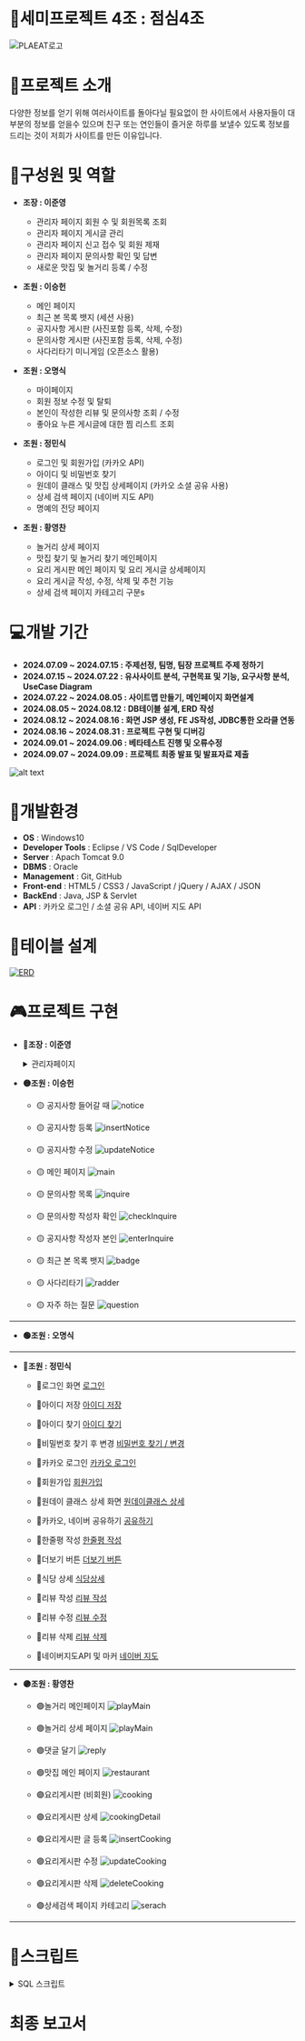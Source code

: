 # 🍦세미프로젝트 4조 : 점심4조

![PLAEAT로고](semi/WebContent/resources/backGroundImg/play_eat-removebg-preview.png)

# 🚩프로젝트 소개

다양한 정보를 얻기 위해 여러사이트를 돌아다닐 필요없이 한 사이트에서 사용자들이 대부분의 정보를 얻을수 있으며 친구 또는 연인들이 즐거운 하루를 보낼수 있도록 정보를 드리는 것이 저희가 사이트를 만든 이유입니다.

# 🙌구성원 및 역할

- **조장 : 이준영**

  - 관리자 페이지 회원 수 및 회원목록 조회
  - 관리자 페이지 게시글 관리
  - 관리자 페이지 신고 접수 및 회원 제재
  - 관리자 페이지 문의사항 확인 및 답변
  - 새로운 맛집 및 놀거리 등록 / 수정

- **조원 : 이승헌**

  - 메인 페이지
  - 최근 본 목록 뱃지 (세션 사용)
  - 공지사항 게시판 (사진포함 등록, 삭제, 수정)
  - 문의사항 게시판 (사진포함 등록, 삭제, 수정)
  - 사다리타기 미니게임 (오픈소스 활용)

- **조원 : 오명식**

  - 마이페이지
  - 회원 정보 수정 및 탈퇴
  - 본인이 작성한 리뷰 및 문의사항 조회 / 수정
  - 좋아요 누른 게시글에 대한 찜 리스트 조회

- **조원 : 정민식**

  - 로그인 및 회원가입 (카카오 API)
  - 아이디 및 비밀번호 찾기
  - 원데이 클래스 및 맛집 상세페이지 (카카오 소셜 공유 사용)
  - 상세 검색 페이지 (네이버 지도 API)
  - 명예의 전당 페이지

- **조원 : 황영찬**
  - 놀거리 상세 페이지
  - 맛집 찾기 및 놀거리 찾기 메인페이지
  - 요리 게시판 메인 페이지 및 요리 게시글 상세페이지
  - 요리 게시글 작성, 수정, 삭제 및 추천 기능
  - 상세 검색 페이지 카테고리 구분s

# 💻개발 기간

- **2024.07.09 ~ 2024.07.15 : 주제선정, 팀명, 팀장 프로젝트 주제 정하기**
- **2024.07.15 ~ 2024.07.22 : 유사사이트 분석, 구현목표 및 기능, 요구사항 분석, UseCase Diagram**
- **2024.07.22 ~ 2024.08.05 : 사이트맵 만들기, 메인페이지 화면설계**
- **2024.08.05 ~ 2024.08.12 : DB테이블 설계, ERD 작성**
- **2024.08.12 ~ 2024.08.16 : 화면 JSP 생성, FE JS작성, JDBC통한 오라클 연동**
- **2024.08.16 ~ 2024.08.31 : 프로젝트 구현 및 디버깅**
- **2024.09.01 ~ 2024.09.06 : 베타테스트 진행 및 오류수정**
- **2024.09.07 ~ 2024.09.09 : 프로젝트 최종 발표 및 발표자료 제출**

![alt text](./semi/WebContent/resources/ReadMe/image.png)

# 🔎개발환경

- **OS** : Windows10
- **Developer Tools** : Eclipse / VS Code / SqlDeveloper
- **Server** : Apach Tomcat 9.0
- **DBMS** : Oracle
- **Management** : Git, GitHub
- **Front-end** : HTML5 / CSS3 / JavaScript / jQuery / AJAX / JSON
- **BackEnd** : Java, JSP & Servlet
- **API** : 카카오 로그인 / 소셜 공유 API, 네이버 지도 API

# 🔗테이블 설계

[![ERD](semi/WebContent/resources/ReadMe/ERD.png)](https://www.erdcloud.com/d/SLicMH6G8kXjH2nv8)

# 🎮프로젝트 구현

- **🔴조장 : 이준영**
    <details>
    <summary>관리자페이지</summary>

    - - 🔴관리자 메인페이지

    ![관리자 메인 페이지](https://github.com/cbher/semi/blob/main/semi/WebContent/resources/adreadyme/ad.%EA%B4%80%EB%A6%AC%EC%9E%90%20%EB%A9%94%EC%9D%B8.gif)

    ---
    - - 🔴문의사항
    - 문의사항목록  ![문의사항 목록 ](https://github.com/cbher/semi/blob/main/semi/WebContent/resources/adreadyme/ad.%EB%AC%B8%EC%9D%98%EC%82%AC%ED%95%AD%20%EB%AA%A9%EB%A1%9D.gif)
    - 답변하기 ![문의사항 답변](https://github.com/cbher/semi/blob/main/semi/WebContent/resources/adreadyme/ad.%EB%AC%B8%EC%9D%98%EC%82%AC%ED%95%AD%20%EB%8B%B5%EB%B3%80%20%EC%A0%95%EC%83%81%EC%9E%91%EB%8F%99.gif)
        
    - - 🔴장소 관리
    - 장소 목록![장소 목록 ](https://github.com/cbher/semi/blob/main/semi/WebContent/resources/adreadyme/ad.%EC%9E%A5%EC%86%8C%EB%AA%A9%EB%A1%9D.gif)
    - 장소 검색![장소 검색 ](https://github.com/cbher/semi/blob/main/semi/WebContent/resources/adreadyme/ad.%EC%9E%A5%EC%86%8C%EA%B2%80%EC%83%89.gif)
    - 장소 수정![장소 수정 ](https://github.com/cbher/semi/blob/main/semi/WebContent/resources/adreadyme/ad.%EC%9E%A5%EC%86%8C%EC%88%98%EC%A0%95.gif)
    - 장소 폐업처리![장소 폐업처리 ](https://github.com/cbher/semi/blob/main/semi/WebContent/resources/adreadyme/ad.%EC%9E%A5%EC%86%8C%20%ED%8F%90%EC%97%85%EC%B2%98%EB%A6%AC.gif)
    - 장소 추가하기![장소 추가하기 ](https://github.com/cbher/semi/blob/main/semi/WebContent/resources/adreadyme/ad.%EC%9E%A5%EC%86%8C%20%EC%B6%94%EA%B0%80%ED%95%98%EA%B8%B0.gif)

    - - 🔴게시판 관리
    - 게시판 목록![게시판 목록](https://github.com/cbher/semi/blob/main/semi/WebContent/resources/adreadyme/ad.%EA%B2%8C%EC%8B%9C%ED%8C%90%20%EA%B4%80%EB%A6%AC.gif)
    - 게시판 글 삭제![게시판 글 삭제](https://github.com/cbher/semi/blob/main/semi/WebContent/resources/adreadyme/ad.%EA%B2%8C%EC%8B%9C%ED%8C%90%20%EA%B8%80%20%EC%82%AD%EC%A0%9C.gif)
    - - 🔴원클래스 관리
    - 원클래스 목록![원클래스 목록](https://github.com/cbher/semi/blob/main/semi/WebContent/resources/adreadyme/ad.%EC%9B%90%ED%81%B4%EB%9E%98%EC%8A%A4%20%EB%AA%A9%EB%A1%9D.gif)
    - 원클래스 수정![원클래스 수정](https://github.com/cbher/semi/blob/main/semi/WebContent/resources/adreadyme/ad.%EC%9B%90%ED%81%B4%EB%9E%98%EC%8A%A4%20%EC%88%98%EC%A0%95%ED%95%98%EA%B8%B0.gif)
    - 원클래스 등록![원클래스 등록](https://github.com/cbher/semi/blob/main/semi/WebContent/resources/adreadyme/ad.%EC%9B%90%ED%81%B4%EB%93%B1%EB%A1%9D2.gif)
    - 원클래스 삭제![원클래스 삭제](https://github.com/cbher/semi/blob/main/semi/WebContent/resources/adreadyme/ad.%EC%9B%90%ED%81%B4%20%EB%A7%A4%EB%8B%88%EC%A0%80%20%EC%82%AD%EC%A0%9C%ED%95%98%EA%B8%B0.gif)\
    - - 🔴회원 관리
    - 회원 목록![회원 목록](https://github.com/cbher/semi/blob/main/semi/WebContent/resources/adreadyme/ad.%ED%9A%8C%EC%9B%90%EB%AA%A9%EB%A1%9D.gif)
    - 회원 제제![회원 제제](https://github.com/cbher/semi/blob/main/semi/WebContent/resources/adreadyme/ad.%ED%9A%8C%EC%9B%90%EC%A0%9C%EC%A0%9C.gif)
    - - 🔴신고 관리
    - 신고 목록![신고 목록](https://github.com/cbher/semi/blob/main/semi/WebContent/resources/adreadyme/ad.%EC%8B%A0%EA%B3%A0%EB%AA%A9%EB%A1%9D%20%ED%99%95%EC%9D%B8%ED%95%98%EB%9F%AC%EA%B0%80%EA%B8%B0.gif)
    - 신고 제제![신고 제제](https://github.com/cbher/semi/blob/main/semi/WebContent/resources/adreadyme/ad.%EC%A0%9C%EC%A0%9C%EC%84%B1%EA%B3%B5%20%EB%A6%AC%ED%8F%BF%EA%B8%B0%EC%A4%80.gif)
    - 신고 제제없음![신고 제제없음](https://github.com/cbher/semi/blob/main/semi/WebContent/resources/adreadyme/ad.%EC%A0%9C%EC%A0%9C%EC%97%86%EC%9D%8C.gif)
    </details>
   
- **🟡조원 : 이승헌**
    - 🟡 공지사항 들어갈 때
    ![notice](./semi/WebContent/resources/ReadMe/공지사항%20들어갈때.gif)

    - 🟡 공지사항 등록
    ![insertNotice](./semi/WebContent/resources/ReadMe/공지사항%20등록.gif)

    - 🟡 공지사항 수정
    ![updateNotice](./semi/WebContent/resources/ReadMe/공지사항%20수정.gif)

    - 🟡 메인 페이지 
    ![main](./semi/WebContent/resources/ReadMe/메인화면.gif)

    - 🟡 문의사항 목록 
    ![inquire](./semi/WebContent/resources/ReadMe/문의사항_시작_페이지.gif)

    - 🟡 문의사항 작성자 확인
    ![checkInquire](./semi/WebContent/resources/ReadMe/문의사항_이메일_틀릴때.gif)

    - 🟡 공지사항 작성자 본인
    ![enterInquire](./semi/WebContent/resources/ReadMe/문의사항_이메일이_같을_때.gif)

    - 🟡 최근 본 목록 뱃지
    ![badge](./semi/WebContent/resources/ReadMe/뱃지에_최대_3개_저장.gif)

    - 🟡 사다리타기
    ![radder](./semi/WebContent/resources/ReadMe/사다리타기.gif)

    - 🟡 자주 하는 질문
    ![question](./semi/WebContent/resources/ReadMe/자주하는_질문.gif)

---

- **🟢조원 : 오명식**

---

- **🔵조원 : 정민식**
  
  - 🔵로그인 화면
    [로그인](./semi/WebContent/resources/ReadMe/정민식/로그인.gif)

  - 🔵아이디 저장
    [아이디 저장](./semi/WebContent/resources/ReadMe/정민식/아이디%20저장.gif)

  - 🔵아이디 찾기
    [아이디 찾기](./semi/WebContent/resources/ReadMe/정민식/아이디%20찾기.gif)

  - 🔵비밀번호 찾기 후 변경
    [비밀번호 찾기 / 변경](./semi/WebContent/resources/ReadMe/정민식/비밀번호%20찾기%20및%20변경.gif)

  - 🔵카카오 로그인
    [카카오 로그인](./semi/WebContent/resources/ReadMe/정민식/카카오%20로그인.gif)

  - 🔵회원가입
    [회원가입](./semi/WebContent/resources/ReadMe/정민식/회원가입.gif)

  - 🔵원데이 클래스 상세 화면
    [원데이클래스 상세](./semi/WebContent/resources/ReadMe/정민식/원데이.gif)

  - 🔵카카오, 네이버 공유하기
    [공유하기](./semi/WebContent/resources/ReadMe/정민식/공유하기.gif)

  - 🔵한줄평 작성
    [한줄평 작성](./semi/WebContent/resources/ReadMe/정민식/한줄평%20작성.gif)

  - 🔵더보기 버튼
    [더보기 버튼](./semi/WebContent/resources/ReadMe/정민식/더보기%20버튼.gif)

  - 🔵식당 상세
    [식당상세](./semi/WebContent/resources/ReadMe/정민식/식당상세.gif)

  - 🔵리뷰 작성
    [리뷰 작성](./semi/WebContent/resources/ReadMe/정민식/리뷰%20작성.gif)

  - 🔵리뷰 수정
    [리뷰 수정](./semi/WebContent/resources/ReadMe/정민식/리뷰%20수정.gif)

  - 🔵리뷰 삭제
    [리뷰 삭제](./semi/WebContent/resources/ReadMe/정민식/리뷰%20삭제.gif)

  - 🔵네이버지도API 및 마커
    [네이버 지도](./semi/WebContent/resources/ReadMe/정민식/지도%20마커.gif)




---

- **🟣조원 : 황영찬**

    - 🟣놀거리 메인페이지
    ![playMain](./semi/WebContent/resources/ReadMe/놀거리%20메인.gif) 

    - 🟣놀거리 상세 페이지 
    ![playMain](./semi/WebContent/resources/ReadMe/놀거리%20상세.gif) 
    - 🟣댓글 달기
    ![reply](./semi/WebContent/resources/ReadMe/놀거리%20댓글달기.gif)
    
    - 🟣맛집 메인 페이지
    ![restaurant](./semi/WebContent/resources/ReadMe/맛집%20메인.gif)

    - 🟣요리게시판 (비회원)
    ![cooking](./semi/WebContent/resources/ReadMe/요리게시판.gif)
    
    - 🟣요리게시판 상세
    ![cookingDetail](./semi/WebContent/resources/ReadMe/요리%20상세.gif)

    - 🟣요리게시판 글 등록
    ![insertCooking](./semi/WebContent/resources/ReadMe/게시판%20등록.gif)
    
    - 🟣요리게시판 수정
    ![updateCooking](./semi/WebContent/resources/ReadMe/요리%20수정.gif)
    
    - 🟣요리게시판 삭제
    ![deleteCooking](./semi/WebContent/resources/ReadMe/요리%20삭제.gif)

    - 🟣상세검색 페이지 카테고리
    ![serach](./semi/WebContent/resources/ReadMe/상세검색%20카테고리%20분류.gif)





---

# 💬스크립트
<details>
<summary>SQL 스크립트</summary>

    --테이블 삭제 구문
    DROP TABLE ATTECHMENT;
    DROP TABLE COOK_BOARD;
    DROP TABLE INQUIRE;
    DROP TABLE LIKE_LIST;
    DROP TABLE NOTICE;
    DROP TABLE ONE_COMMENT;
    DROP TABLE ONE_ENROLLDATE;
    DROP TABLE ONEDAYCLASS;
    DROP TABLE PLAY_COMMENT;
    DROP TABLE REPORT;
    DROP TABLE REVIEW;
    DROP TABLE MEMBER;
    DROP TABLE ONE_CATEGORY;
    DROP TABLE PLACE;
    DROP TABLE R_CATEGORY;
    DROP TABLE THEMA_CATEGORY;
    DROP TABLE AREA_CATEGORY;

    --시퀀스 삭제 구문

    DROP  SEQUENCE COM_NO_SEQ;
    DROP  SEQUENCE COOK_BOARD_SEQ;
    DROP  SEQUENCE INQUIRE_SEQ;
    DROP  SEQUENCE LIKE_LIST_SEQ;
    DROP  SEQUENCE MEMBER_SEQ;
    DROP  SEQUENCE NOTICE_SEQ;
    DROP  SEQUENCE ONE_NO_SEQ;
    DROP  SEQUENCE PLAY_NO_SEQ;
    DROP  SEQUENCE PROFILE_SEQ;
    DROP  SEQUENCE REPROT_SEQ;
    DROP  SEQUENCE SEQ_ATTACHMENT;
    DROP  SEQUENCE SEQ_CNO;
    DROP  SEQUENCE SEQ_PCOMMENT;
    DROP  SEQUENCE SEQ_OCOMMENT;
    DROP  SEQUENCE SEQ_PLACE;
    DROP  SEQUENCE SEQ_REVIEW;

    -- 테이블 생성구문
    CREATE TABLE Member (
        USER_NO NUMBER PRIMARY KEY,
        USER_ID VARCHAR2(20) NOT NULL UNIQUE,
        USER_PWD VARCHAR2(20) ,
        USER_NAME VARCHAR2(10) NOT NULL,
        NICKNAME VARCHAR2(30),
        PHONE VARCHAR2(18),
        EMAIL VARCHAR2(30) NOT NULL UNIQUE,
        ENROLLE_DATE DATE DEFAULT SYSDATE NOT NULL ,
        STATUS VARCHAR2(3)  DEFAULT 'Y' NOT NULL,
        INTRODUCE VARCHAR2(60),
        REPORT_COUNT NUMBER DEFAULT 0 NOT NULL
    );

    CREATE TABLE ONE_CATEGORY (
        ONECATEGORY_NO NUMBER PRIMARY KEY,
        ONECATEGORY_NAME VARCHAR2(50) NOT NULL
    );

    CREATE TABLE THEMA_CATEGORY (
        TEM_CATE_NO NUMBER PRIMARY KEY,
        TEM_CATE_NAME VARCHAR2(30) NOT NULL
    );

    CREATE TABLE R_CATEGORY(
        RCATEGORY_NO NUMBER PRIMARY KEY,
        RCATEGORY_NAME VARCHAR2(20) NOT NULL
    );

    CREATE TABLE AREA_CATEGORY (
        LOCATION_NO NUMBER PRIMARY KEY,
        LOCATION_NAME VARCHAR2(30) NOT NULL
    );

    CREATE TABLE NOTICE (
        NOTICE_NO NUMBER PRIMARY KEY,
        NOTICE_TITLE VARCHAR2(100) NOT NULL,
        NOTICE_CONTENT VARCHAR2(4000) NOT NULL,
        NOTICE_WRITER NUMBER NOT NULL,
        COUNT NUMBER DEFAULT 0,
        CREATE_DATE DATE DEFAULT SYSDATE NOT NULL ,
        STATUS CHAR(1) DEFAULT 'Y' NOT NULL 
    );

    CREATE TABLE INQUIRE (
        INQUIRE_NO NUMBER PRIMARY KEY,
        INQUIRE_TITLE VARCHAR2(100) NOT NULL,
        INQUIRE_CONTENT VARCHAR2(4000) NOT NULL,
        INQUIRE_WRITER NUMBER NOT NULL,
        CREATE_DATE DATE DEFAULT SYSDATE NOT NULL ,
        STATUS CHAR(1) DEFAULT 'Y',
        ANSWER VARCHAR2(300) DEFAULT '아직 답변이 작성되지 않았습니다' NOT NULL
    );

    CREATE TABLE PLACE (
        P_NO NUMBER PRIMARY KEY,
        P_TITLE VARCHAR2(50) NOT NULL,
        ADDRESS VARCHAR2(100) NOT NULL,
        P_CALL VARCHAR2(20),
        P_STATUS CHAR(1) DEFAULT 'Y' NOT NULL,
        TEM_CATE_NO NUMBER,
        P_SCORE NUMBER ,
        LOCATION_NO NUMBER NOT NULL,
        P_SELECT_NUM NUMBER NOT NULL,
        RCATEGORY_NO NUMBER NOT NULL,
        BUSINESSTIME VARCHAR2(50) NOT NULL,
        FOREIGN KEY (TEM_CATE_NO) REFERENCES THEMA_CATEGORY (TEM_CATE_NO),
        FOREIGN KEY (LOCATION_NO) REFERENCES AREA_CATEGORY (LOCATION_NO),
        FOREIGN KEY (RCATEGORY_NO) REFERENCES R_CATEGORY (RCATEGORY_NO)
    );


    CREATE TABLE COOK_BOARD (
        C_NO NUMBER PRIMARY KEY,
        C_TITLE VARCHAR2(50) NOT NULL,
        C_CONTENTS VARCHAR2(400) NOT NULL,
        C_DATE DATE DEFAULT SYSDATE NOT NULL ,
        STATUS VARCHAR2(3) DEFAULT 'Y' NOT NULL ,
        C_STAR NUMBER DEFAULT 0,
        COUNT NUMBER DEFAULT 0,
        USER_NO NUMBER NOT NULL,
        C_CATEGORY NUMBER  DEFAULT 1 NOT NULL,
        FOREIGN KEY (USER_NO) REFERENCES Member (USER_NO)

    );

    CREATE TABLE ONEDAYCLASS (
        ONE_NO NUMBER PRIMARY KEY,
        ONE_TITLE VARCHAR2(100) NOT NULL,
        ONE_PHONE VARCHAR2(30) NOT NULL,
        ONE_PLACE VARCHAR2(100) NOT NULL,
        ONE_STATUS  VARCHAR2(5) DEFAULT 'Y' NOT NULL ,
        LOCATION_NO NUMBER NOT NULL,
        ONE_AGREE CHAR(1) DEFAULT '1' NOT NULL ,
        ENT_PEOPLE NUMBER NOT NULL,
        TEM_CATE_NO NUMBER NOT NULL,
        ONECATEGORY_NO NUMBER NOT NULL,
        SCORE NUMBER NOT NULL,
        PRICE NUMBER,
        START_TIME VARCHAR2(10),
        END_TIME VARCHAR2(10),
        FOREIGN KEY (LOCATION_NO) REFERENCES AREA_CATEGORY (LOCATION_NO),
        FOREIGN KEY (TEM_CATE_NO) REFERENCES THEMA_CATEGORY (TEM_CATE_NO),
        FOREIGN KEY (ONECATEGORY_NO) REFERENCES ONE_CATEGORY (ONECATEGORY_NO)
    );





    CREATE TABLE LIKE_LIST (
        LIKE_NO NUMBER PRIMARY KEY,
        USER_NO NUMBER NOT NULL,
        ONE_NO NUMBER DEFAULT 0 NOT NULL,
        PLAY_NO NUMBER DEFAULT 0 NOT NULL,
        LIKE_DATE DATE DEFAULT SYSDATE NOT NULL ,
        C_NO NUMBER DEFAULT 0 NOT NULL,
        STATUS VARCHAR2(5) DEFAULT'Y'
    );

    CREATE TABLE REVIEW (
        REVIEW_NO NUMBER PRIMARY KEY,
        R_TITLE VARCHAR2(100) NOT NULL,
        R_CONTENT VARCHAR2(1000) NOT NULL,
        R_DATE DATE DEFAULT SYSDATE NOT NULL ,
        SCORE NUMBER  DEFAULT 1 NOT NULL,
        USER_NO NUMBER NOT NULL,
        STATUS CHAR(1)  DEFAULT 'Y' NOT NULL,
        PLAY_NO NUMBER NOT NULL,
        FOREIGN KEY (USER_NO) REFERENCES Member (USER_NO),
        FOREIGN KEY (PLAY_NO) REFERENCES PLACE (P_NO)
    );




    CREATE TABLE ONE_ENROLLDATE (
        ONE_NO NUMBER PRIMARY KEY,
        USER_NO NUMBER NOT NULL,
        PEOPLE NUMBER,
        START_TIME DATE,
        END_TIME DATE,
        FOREIGN KEY (ONE_NO) REFERENCES ONEDAYCLASS (ONE_NO),
        FOREIGN KEY (USER_NO) REFERENCES Member (USER_NO)
    );

    CREATE TABLE PLAY_COMMENT (
        COM_NO NUMBER PRIMARY KEY,
        COM_CONTENT VARCHAR2(100),
        SCORE NUMBER DEFAULT 1 NOT NULL ,
        CREATE_DATE DATE DEFAULT SYSDATE NOT NULL ,
        USER_NO NUMBER NOT NULL,
        STATUS VARCHAR2(1)  DEFAULT 'Y' NOT NULL,
        PLACE_NO NUMBER NOT NULL,
        CONTENT_TYPE NUMBER NOT NULL,
    
        FOREIGN KEY (USER_NO) REFERENCES Member (USER_NO),
        FOREIGN KEY (PLACE_NO) REFERENCES PLACE (P_NO)
    );

    CREATE TABLE ONE_COMMENT (
        COM_NO NUMBER PRIMARY KEY,
        COM_CONTENT VARCHAR2(100),
        SCORE NUMBER  DEFAULT 1 NOT NULL,
        CREATE_DATE DATE  DEFAULT SYSDATE NOT NULL,
        USER_NO NUMBER NOT NULL,
        STATUS VARCHAR2(1) DEFAULT 'Y' NOT NULL ,
        ONE_NO NUMBER NOT NULL,
        CONTENT_TYPE NUMBER NOT NULL,
        FOREIGN KEY (USER_NO) REFERENCES Member (USER_NO),
        FOREIGN KEY (ONE_NO) REFERENCES ONEDAYCLASS (ONE_NO)
    );

    CREATE TABLE ATTECHMENT (
        FILE_NO NUMBER PRIMARY KEY,
        REF_NO NUMBER,
        ORIGIN_NAME VARCHAR2(260),
        CHANGE_NAME VARCHAR2(260),
        FILE_PATH VARCHAR2(2000),
        UPLOAD_DATE DATE DEFAULT SYSDATE,
        STATUS VARCHAR2(1),
        FILE_LEVEL NUMBER,
        BOARD_CATEGORY VARCHAR2(10) NOT NULL,
        ONE_NO NUMBER DEFAULT 0 NOT NULL ,
        C_NO NUMBER DEFAULT 0 NOT NULL ,
        PLACE_NO NUMBER  DEFAULT 0 NOT NULL,
        REVIEW_NO NUMBER DEFAULT 0 NOT NULL ,
        NOTICE_NO NUMBER DEFAULT 0 NOT NULL,
        FOREIGN KEY (ONE_NO) REFERENCES ONEDAYCLASS (ONE_NO),
        FOREIGN KEY (C_NO) REFERENCES COOK_BOARD (C_NO),
        FOREIGN KEY (PLACE_NO) REFERENCES PLACE (P_NO),
        FOREIGN KEY (REVIEW_NO) REFERENCES REVIEW (REVIEW_NO),
        FOREIGN KEY (NOTICE_NO) REFERENCES NOTICE (NOTICE_NO)
    );

    CREATE TABLE report (
        report_No	Number PRIMARY Key ,
        
        report_status	Varchar2(1) DEFAULT 'Y'	NOT NULL	,
        REVIEW_NO	NUMBER DEFAULT 0		NOT NULL,
        P_NO	NUMBER DEFAULT 0		NOT NULL,
        PCOM_NO	NUMBER DEFAULT 0		NOT NULL,
        ONE_NO	NUMBER DEFAULT 0		NOT NULL,
        OCOM_NO	number DEFAULT 0		NOT NULL,
        C_NO	NUMBER DEFAULT 0	 	NOT NULL,
        user_no number not null ,
        create_report date default sysdate not null 
    );

    --시퀀스 생성 구문


    CREATE  SEQUENCE COM_NO_SEQ;
    CREATE  SEQUENCE COOK_BOARD_SEQ;
    CREATE  SEQUENCE INQUIRE_SEQ;
    CREATE  SEQUENCE LIKE_LIST_SEQ;
    CREATE  SEQUENCE MEMBER_SEQ;
    CREATE  SEQUENCE NOTICE_SEQ;
    CREATE  SEQUENCE ONE_NO_SEQ;
    CREATE  SEQUENCE PLAY_NO_SEQ;
    CREATE  SEQUENCE PROFILE_SEQ;
    CREATE  SEQUENCE REPROT_SEQ;
    CREATE  SEQUENCE SEQ_ATTACHMENT;
    CREATE  SEQUENCE SEQ_CNO;
    CREATE  SEQUENCE SEQ_PCOMMENT;
    CREATE  SEQUENCE SEQ_OCOMMENT;
    CREATE  SEQUENCE SEQ_PLACE;
    CREATE  SEQUENCE SEQ_REVIEW;

    --  INSERT 문
    --AREA_CATEGORY INSERT 문
    Insert into AREA_CATEGORY (LOCATION_NO,LOCATION_NAME) values (7,'대전');
    Insert into AREA_CATEGORY (LOCATION_NO,LOCATION_NAME) values (1,'서울');
    Insert into AREA_CATEGORY (LOCATION_NO,LOCATION_NAME) values (2,'경기도');
    Insert into AREA_CATEGORY (LOCATION_NO,LOCATION_NAME) values (3,'인천');
    Insert into AREA_CATEGORY (LOCATION_NO,LOCATION_NAME) values (4,'대구');
    Insert into AREA_CATEGORY (LOCATION_NO,LOCATION_NAME) values (5,'광주');
    Insert into AREA_CATEGORY (LOCATION_NO,LOCATION_NAME) values (6,'부산');
    Insert into AREA_CATEGORY (LOCATION_NO,LOCATION_NAME) values (8,'울산');
    Insert into AREA_CATEGORY (LOCATION_NO,LOCATION_NAME) values (9,'세종');
    Insert into AREA_CATEGORY (LOCATION_NO,LOCATION_NAME) values (10,'강원도');
    Insert into AREA_CATEGORY (LOCATION_NO,LOCATION_NAME) values (11,'충청북도');
    Insert into AREA_CATEGORY (LOCATION_NO,LOCATION_NAME) values (12,'충청남도');
    Insert into AREA_CATEGORY (LOCATION_NO,LOCATION_NAME) values (13,'전라북도');
    Insert into AREA_CATEGORY (LOCATION_NO,LOCATION_NAME) values (14,'전라남도');
    Insert into AREA_CATEGORY (LOCATION_NO,LOCATION_NAME) values (15,'경상북도');
    Insert into AREA_CATEGORY (LOCATION_NO,LOCATION_NAME) values (16,'경상남도');
    Insert into AREA_CATEGORY (LOCATION_NO,LOCATION_NAME) values (17,'제주도');


    --ONE_CATEGORY INSERT문
    Insert into ONE_CATEGORY (ONECATEGORY_NO,ONECATEGORY_NAME) values (1,'전체');
    Insert into ONE_CATEGORY (ONECATEGORY_NO,ONECATEGORY_NAME) values (2,'스포츠');
    Insert into ONE_CATEGORY (ONECATEGORY_NO,ONECATEGORY_NAME) values (3,'드로잉');
    Insert into ONE_CATEGORY (ONECATEGORY_NO,ONECATEGORY_NAME) values (4,'쿠킹');
    Insert into ONE_CATEGORY (ONECATEGORY_NO,ONECATEGORY_NAME) values (5,'핸드메이드');
    Insert into ONE_CATEGORY (ONECATEGORY_NO,ONECATEGORY_NAME) values (6,'음악');
    Insert into ONE_CATEGORY (ONECATEGORY_NO,ONECATEGORY_NAME) values (7,'반려동물');
    Insert into ONE_CATEGORY (ONECATEGORY_NO,ONECATEGORY_NAME) values (8,'플라워');

    --R_CATEGORY INSERT문
    Insert into R_CATEGORY (RCATEGORY_NO,RCATEGORY_NAME) values (1,'전체');
    Insert into R_CATEGORY (RCATEGORY_NO,RCATEGORY_NAME) values (2,'밥집');
    Insert into R_CATEGORY (RCATEGORY_NO,RCATEGORY_NAME) values (3,'고깃집');
    Insert into R_CATEGORY (RCATEGORY_NO,RCATEGORY_NAME) values (4,'술집');
    Insert into R_CATEGORY (RCATEGORY_NO,RCATEGORY_NAME) values (5,'한식');
    Insert into R_CATEGORY (RCATEGORY_NO,RCATEGORY_NAME) values (6,'일식');
    Insert into R_CATEGORY (RCATEGORY_NO,RCATEGORY_NAME) values (7,'양식');
    Insert into R_CATEGORY (RCATEGORY_NO,RCATEGORY_NAME) values (8,'중식');
    Insert into R_CATEGORY (RCATEGORY_NO,RCATEGORY_NAME) values (9,'브런치');
    Insert into R_CATEGORY (RCATEGORY_NO,RCATEGORY_NAME) values (10,'패스트푸드');
    Insert into R_CATEGORY (RCATEGORY_NO,RCATEGORY_NAME) values (11,'뷔페');
    Insert into R_CATEGORY (RCATEGORY_NO,RCATEGORY_NAME) values (12,'분식');

    --THEMA_CATEGORY INSERT 문
    Insert into THEMA_CATEGORY (TEM_CATE_NO,TEM_CATE_NAME) values (1,'전체');
    Insert into THEMA_CATEGORY (TEM_CATE_NO,TEM_CATE_NAME) values (2,'카페');
    Insert into THEMA_CATEGORY (TEM_CATE_NO,TEM_CATE_NAME) values (3,'데이트');
    Insert into THEMA_CATEGORY (TEM_CATE_NO,TEM_CATE_NAME) values (4,'전시/관람');
    Insert into THEMA_CATEGORY (TEM_CATE_NO,TEM_CATE_NAME) values (5,'액티비티');
    Insert into THEMA_CATEGORY (TEM_CATE_NO,TEM_CATE_NAME) values (6,'음식점');


    -- PLACE INSERT문
    INSERT INTO PLACE
    (P_NO, P_TITLE, ADDRESS, P_CALL,LOCATION_NO,P_SELECT_NUM,RCATEGORY_NO,BUSINESSTIME)
    VALUES
    (SEQ_PLACE.NEXTVAL,'백소정 수원역점','경기 수원시 팔달구 향교로 4 2층 201호','031-254-7733',2,1,6,'10:00~21:30');

    INSERT INTO PLACE
    (P_NO, P_TITLE, ADDRESS, P_CALL,LOCATION_NO,P_SELECT_NUM,RCATEGORY_NO,BUSINESSTIME)
    VALUES
    (SEQ_PLACE.NEXTVAL,'남이금강막국수','경기 가평군 가평읍 북한강변로 1078-8','0507-1472-3449',2,1,2,'09:00~21:00');
    INSERT INTO PLACE
    (P_NO, P_TITLE, ADDRESS, P_CALL,LOCATION_NO,P_SELECT_NUM,RCATEGORY_NO,BUSINESSTIME)
    VALUES
    (SEQ_PLACE.NEXTVAL,'포크너 인계점','경기 수원시 팔달구 권광로180번길 53-8 101호, 102호','0507-1343-4752',2,1,7,'11:00~22:00');
    INSERT INTO PLACE
    (P_NO, P_TITLE, ADDRESS, P_CALL,LOCATION_NO,P_SELECT_NUM,RCATEGORY_NO,BUSINESSTIME)
    VALUES
    (SEQ_PLACE.NEXTVAL,'청평돌짜장','경기 가평군 청평면 북한강로 2040 청평돌짜장','0507-1325-3812',2,1,8,'11:00~19:30');
    INSERT INTO PLACE
    (P_NO, P_TITLE, ADDRESS, P_CALL,LOCATION_NO,P_SELECT_NUM,RCATEGORY_NO,BUSINESSTIME)
    VALUES
    (SEQ_PLACE.NEXTVAL,'마미떡 본점','경기 성남시 분당구 분당로53번길 21 산호프라자 2층 205호','0507-1415-2254',2,1,12,'11:00~21:00');



    INSERT INTO PLACE
    (P_NO, P_TITLE, ADDRESS, P_CALL,LOCATION_NO,P_SELECT_NUM,RCATEGORY_NO,BUSINESSTIME)
    VALUES
    (SEQ_PLACE.NEXTVAL,'먹골촌','인천 강화군 화도면 해안남로 1147 먹골촌','0507-1363-9932',3,1,5,'09:00~20:30');

    INSERT INTO PLACE
    (P_NO, P_TITLE, ADDRESS, P_CALL,LOCATION_NO,P_SELECT_NUM,RCATEGORY_NO,BUSINESSTIME)
    VALUES
    (SEQ_PLACE.NEXTVAL,'비스트로J','인천 남동구 인주대로 600-1 HS빌딩 비스트로J','010-4441-9836',3,1,7,'11:30~22:00');
    INSERT INTO PLACE
    (P_NO, P_TITLE, ADDRESS, P_CALL,LOCATION_NO,P_SELECT_NUM,RCATEGORY_NO,BUSINESSTIME)
    VALUES
    (SEQ_PLACE.NEXTVAL,'불타는조개구이 을왕리점','인천 중구 을왕로13번길 9 1층 불타는조개구이 을왕리점','0507-1422-4783',3,1,4,'10:00~22:00');
    INSERT INTO PLACE
    (P_NO, P_TITLE, ADDRESS, P_CALL,LOCATION_NO,P_SELECT_NUM,RCATEGORY_NO,BUSINESSTIME)
    VALUES
    (SEQ_PLACE.NEXTVAL,'팔각도','인천 서구 바리미로5번길 26 1층 103, 104, 105호','0507-1343-1584',3,1,3,'16:00~24:00');
    INSERT INTO PLACE
    (P_NO, P_TITLE, ADDRESS, P_CALL,LOCATION_NO,P_SELECT_NUM,RCATEGORY_NO,BUSINESSTIME)
    VALUES
    (SEQ_PLACE.NEXTVAL,'마케집 송도점','인천 연수구 하모니로 158 송도타임스페이스 D-121호, D-122호','0507-1343-6412',3,1,6,'15:00~02:00');


    INSERT INTO PLACE
    (P_NO, P_TITLE, ADDRESS, P_CALL,LOCATION_NO,P_SELECT_NUM,RCATEGORY_NO,BUSINESSTIME)
    VALUES
    (SEQ_PLACE.NEXTVAL,'강릉짬뽕순두부 동화가든 본점','강원 강릉시 초당순두부길77번길 15 동화가든','0507-1432-9885',10,1,5,'07:00~19:00');

    INSERT INTO PLACE
    (P_NO, P_TITLE, ADDRESS, P_CALL,LOCATION_NO,P_SELECT_NUM,RCATEGORY_NO,BUSINESSTIME)
    VALUES
    (SEQ_PLACE.NEXTVAL,'고씨네동해막국수 강문본점','강원 강릉시 창해로350번길 25 1층','0507-1421-5458',10,1,5,'10:30~20:30');

    INSERT INTO PLACE
    (P_NO, P_TITLE, ADDRESS, P_CALL,LOCATION_NO,P_SELECT_NUM,RCATEGORY_NO,BUSINESSTIME)
    VALUES
    (SEQ_PLACE.NEXTVAL,'경포대 울진대게횟집','강원 강릉시 창해로 491','0507-1368-1614',10,1,6,'10:00~23:00');

    INSERT INTO PLACE
    (P_NO, P_TITLE, ADDRESS, P_CALL,LOCATION_NO,P_SELECT_NUM,RCATEGORY_NO,BUSINESSTIME)
    VALUES
    (SEQ_PLACE.NEXTVAL,'심야','강원 춘천시 삭주로80번길 21 1층 심야','0507-1399-7275',10,1,4,'18:00~01:30');

    INSERT INTO PLACE
    (P_NO, P_TITLE, ADDRESS, P_CALL,LOCATION_NO,P_SELECT_NUM,RCATEGORY_NO,BUSINESSTIME)
    VALUES
    (SEQ_PLACE.NEXTVAL,'대청마루','강원 속초시 관광로 430','0507-1444-1708',10,1,5,'07:00~21:30');



    INSERT INTO PLACE
    (P_NO, P_TITLE, ADDRESS, P_CALL,LOCATION_NO,P_SELECT_NUM,RCATEGORY_NO,BUSINESSTIME)
    VALUES
    (SEQ_PLACE.NEXTVAL,'마늘석갈비막국수','충북 단양군 단양읍 단양로 510','0507-1412-7575',11,1,3,'11:00~20:00');

    INSERT INTO PLACE
    (P_NO, P_TITLE, ADDRESS, P_CALL,LOCATION_NO,P_SELECT_NUM,RCATEGORY_NO,BUSINESSTIME)
    VALUES
    (SEQ_PLACE.NEXTVAL,'제이브로','충북 청주시 상당구 단재로 439-25','0507-1487-1529',11,1,9,'10:00~16:00');

    INSERT INTO PLACE
    (P_NO, P_TITLE, ADDRESS, P_CALL,LOCATION_NO,P_SELECT_NUM,RCATEGORY_NO,BUSINESSTIME)
    VALUES
    (SEQ_PLACE.NEXTVAL,'바운스무드 오창점','충북 청주시 청원구 오창읍 중심상업로 31-4 1층 바운스무드','0507-1378-3026',11,1,10,'11:30~21:30');

    INSERT INTO PLACE
    (P_NO, P_TITLE, ADDRESS, P_CALL,LOCATION_NO,P_SELECT_NUM,RCATEGORY_NO,BUSINESSTIME)
    VALUES
    (SEQ_PLACE.NEXTVAL,'성심당 본점','대전 중구 대종로480번길 15','1588-8069',7,1,9,'08:00~22:00');

    INSERT INTO PLACE
    (P_NO, P_TITLE, ADDRESS, P_CALL,LOCATION_NO,P_SELECT_NUM,RCATEGORY_NO,BUSINESSTIME)
    VALUES
    (SEQ_PLACE.NEXTVAL,'장원갑칼국수 세종본점','세종 조치원읍 허만석1로 32 2층','0507-1386-0925',11,1,5,'10:30~21:00');


    INSERT INTO PLACE
    (P_NO, P_TITLE, ADDRESS, P_CALL,LOCATION_NO,P_SELECT_NUM,RCATEGORY_NO,BUSINESSTIME)
    VALUES
    (SEQ_PLACE.NEXTVAL,'화원짚불구이 전주점','전북 전주시 완산구 홍산북로 59-8','0507-1345-9263',13,1,3,'16:00~24:00');

    INSERT INTO PLACE
    (P_NO, P_TITLE, ADDRESS, P_CALL,LOCATION_NO,P_SELECT_NUM,RCATEGORY_NO,BUSINESSTIME)
    VALUES
    (SEQ_PLACE.NEXTVAL,'한국집','전북 전주시 완산구 어진길 119','063-284-2224',13,1,5,'09:50~21:00');

    INSERT INTO PLACE
    (P_NO, P_TITLE, ADDRESS, P_CALL,LOCATION_NO,P_SELECT_NUM,RCATEGORY_NO,BUSINESSTIME)
    VALUES
    (SEQ_PLACE.NEXTVAL,'계곡가든꽃게장','전북 군산시 개정면 금강로 470','063-453-0608',13,1,5,'11:00~20:30');

    INSERT INTO PLACE
    (P_NO, P_TITLE, ADDRESS, P_CALL,LOCATION_NO,P_SELECT_NUM,RCATEGORY_NO,BUSINESSTIME)
    VALUES
    (SEQ_PLACE.NEXTVAL,'바다김밥 중앙본점','전남 여수시 통제영5길 10-4 1층 바다김밥 중앙본점','0507-1373-9734',14,1,12,'08:00~21:00');

    INSERT INTO PLACE
    (P_NO, P_TITLE, ADDRESS, P_CALL,LOCATION_NO,P_SELECT_NUM,RCATEGORY_NO,BUSINESSTIME)
    VALUES
    (SEQ_PLACE.NEXTVAL,'서식','전남 순천시 남신월3길 5 서식','0507-1395-8907',14,1,4,'17:30~04:00');


    INSERT INTO PLACE
    (P_NO, P_TITLE, ADDRESS, P_CALL,LOCATION_NO,P_SELECT_NUM,RCATEGORY_NO,BUSINESSTIME)
    VALUES
    (SEQ_PLACE.NEXTVAL,'윤우나기','울산 남구 대공원로 231-3 1층','0507-1354-3573',8,1,6,'11:30~21:00');

    INSERT INTO PLACE
    (P_NO, P_TITLE, ADDRESS, P_CALL,LOCATION_NO,P_SELECT_NUM,RCATEGORY_NO,BUSINESSTIME)
    VALUES
    (SEQ_PLACE.NEXTVAL,'문어물갈비 대구본점','대구 달서구 조암로 90 1층 문어물갈비 대구본점','0507-1337-5254',4,1,5,'11:00~23:00');

    INSERT INTO PLACE
    (P_NO, P_TITLE, ADDRESS, P_CALL,LOCATION_NO,P_SELECT_NUM,RCATEGORY_NO,BUSINESSTIME)
    VALUES
    (SEQ_PLACE.NEXTVAL,'이재모피자 본점','부산 중구 광복중앙로 31','051-255-9494',6,1,10,'10:00~21:10');

    INSERT INTO PLACE
    (P_NO, P_TITLE, ADDRESS, P_CALL,LOCATION_NO,P_SELECT_NUM,RCATEGORY_NO,BUSINESSTIME)
    VALUES
    (SEQ_PLACE.NEXTVAL,'해목 해운대점','부산 해운대구 구남로24번길 8','0507-1385-3730',6,1,6,'11:00~22:00');

    INSERT INTO PLACE
    (P_NO, P_TITLE, ADDRESS, P_CALL,LOCATION_NO,P_SELECT_NUM,RCATEGORY_NO,BUSINESSTIME)
    VALUES
    (SEQ_PLACE.NEXTVAL,'해운대암소갈비집','부산 해운대구 해운대해변로 333 해운대암소갈비집','051-746-3333',8,1,3,'11:30~22:00');


    INSERT INTO PLACE
    (P_NO, P_TITLE, ADDRESS, P_CALL,LOCATION_NO,P_SELECT_NUM,RCATEGORY_NO,BUSINESSTIME)
    VALUES
    (SEQ_PLACE.NEXTVAL,'애월삼육공 블랙 숙성흑돼지','제주 제주시 애월읍 애월해안로 929 2층','0507-1447-2120',17,1,3,'11:00~23:00');

    INSERT INTO PLACE
    (P_NO, P_TITLE, ADDRESS, P_CALL,LOCATION_NO,P_SELECT_NUM,RCATEGORY_NO,BUSINESSTIME)
    VALUES
    (SEQ_PLACE.NEXTVAL,'해오반','고내리 598-1','0507-1495-1286',17,1,5,'10:00~22:00');

    INSERT INTO PLACE
    (P_NO, P_TITLE, ADDRESS, P_CALL,LOCATION_NO,P_SELECT_NUM,RCATEGORY_NO,BUSINESSTIME)
    VALUES
    (SEQ_PLACE.NEXTVAL,'오만정성 제주협재점','제주 제주시 한림읍 일주서로 5083 1층 오만정성 제주협재점','0507-1328-5083',17,1,5,'10:00~22:00');

    INSERT INTO PLACE
    (P_NO, P_TITLE, ADDRESS, P_CALL,LOCATION_NO,P_SELECT_NUM,RCATEGORY_NO,BUSINESSTIME)
    VALUES
    (SEQ_PLACE.NEXTVAL,'우진해장국','제주 제주시 서사로 11','064-757-3393',17,1,5,'06:00~22:00');

    INSERT INTO PLACE
    (P_NO, P_TITLE, ADDRESS, P_CALL,LOCATION_NO,P_SELECT_NUM,RCATEGORY_NO,BUSINESSTIME)
    VALUES
    (SEQ_PLACE.NEXTVAL,'나원회포차','제주 서귀포시 동문동로 2','0507-1379-7878',17,1,6,'17:00~23:00');



    --원데이클레스 INSERT문
    /*원데이클래스 스포츠*/

    INSERT INTO onedayclass 
    (ONE_NO, ONE_TITLE, ONE_PHONE, ONE_PLACE, ONE_STATUS, LOCATION_NO, ONE_AGREE, ENT_PEOPLE, TEM_CATE_NO, ONECATEGORY_NO, SCORE, PRICE, START_TIME, END_TIME)
    VALUES 
    (one_no_seq.nextval, '하루 만에 체스 마스터하기!', '010-9876-5432', '서울 성북구 성북로9길 9 401호', 'Y', 1, 2, 10, 5, 2, 4.8, 30000, TO_DATE('09:00', 'HH24:MI'), TO_DATE('19:00', 'HH24:MI'));

    INSERT INTO onedayclass 
    (ONE_NO, ONE_TITLE, ONE_PHONE, ONE_PLACE, ONE_STATUS, LOCATION_NO, ONE_AGREE, ENT_PEOPLE, TEM_CATE_NO, ONECATEGORY_NO, SCORE, PRICE, START_TIME, END_TIME)
    VALUES 
    (one_no_seq.nextval, '근접전투술 크라브마가 자기방어 클래스', '010-2353-2356', '대한민국 서울특별시 강동구 천호동 450-40', 'Y', 1, 2, 20, 5, 2, 4.2, 36000, TO_DATE('09:00', 'HH24:MI'), TO_DATE('20:00', 'HH24:MI'));

    INSERT INTO onedayclass 
    (ONE_NO, ONE_TITLE, ONE_PHONE, ONE_PLACE, ONE_STATUS, LOCATION_NO, ONE_AGREE, ENT_PEOPLE, TEM_CATE_NO, ONECATEGORY_NO, SCORE, PRICE, START_TIME, END_TIME)
    VALUES 
    (one_no_seq.nextval, '프리다이빙 체험', '010-6742-9553', '대한민국 서울특별시 송파구 잠실동 10-3 종합운동장 제2수영장', 'Y', 1, 2, 5, 5, 2, 4.7, 100000, TO_DATE('09:00', 'HH24:MI'), TO_DATE('16:00', 'HH24:MI'));

    INSERT INTO onedayclass 
    (ONE_NO, ONE_TITLE, ONE_PHONE, ONE_PLACE, ONE_STATUS, LOCATION_NO, ONE_AGREE, ENT_PEOPLE, TEM_CATE_NO, ONECATEGORY_NO, SCORE, PRICE, START_TIME, END_TIME)
    VALUES 
    (one_no_seq.nextval, '롱보드 소수정예 원데이클래스', '010-6548-1254', '대한민국 서울특별시 서초구 반포동 115-5', 'Y', 1, 2, 5, 5, 2, 4.6, 45000, TO_DATE('09:00', 'HH24:MI'), TO_DATE('16:00', 'HH24:MI'));

    INSERT INTO onedayclass 
    (ONE_NO, ONE_TITLE, ONE_PHONE, ONE_PLACE, ONE_STATUS, LOCATION_NO, ONE_AGREE, ENT_PEOPLE, TEM_CATE_NO, ONECATEGORY_NO, SCORE, PRICE, START_TIME, END_TIME)
    VALUES 
    (one_no_seq.nextval, '펜싱 마에스트로에게 배우는 펜싱 원데이클래스!', '010-4687-1548', '대한민국 서울특별시 송파구 석촌동 210-9 102호', 'Y', 1, 2, 5, 5, 2, 4.3, 30000, TO_DATE('09:00', 'HH24:MI'), TO_DATE('16:00', 'HH24:MI'));

    /*원데이클래스 드로잉*/
    INSERT INTO onedayclass 
    (ONE_NO, ONE_TITLE, ONE_PHONE, ONE_PLACE, ONE_STATUS, LOCATION_NO, ONE_AGREE, ENT_PEOPLE, TEM_CATE_NO, ONECATEGORY_NO, SCORE, PRICE, START_TIME, END_TIME)
    VALUES 
    (one_no_seq.nextval, '크로키 그리고 싶다', '010-6458-1257', '대한민국 서울특별시 마포구 월드컵로30길 4 201호', 'Y', 1, 2, 15, 3, 3, 4.9, 25500, TO_DATE('09:00', 'HH24:MI'), TO_DATE('18:00', 'HH24:MI'));

    INSERT INTO onedayclass 
    (ONE_NO, ONE_TITLE, ONE_PHONE, ONE_PLACE, ONE_STATUS, LOCATION_NO, ONE_AGREE, ENT_PEOPLE, TEM_CATE_NO, ONECATEGORY_NO, SCORE, PRICE, START_TIME, END_TIME)
    VALUES 
    (one_no_seq.nextval, '베어브릭 페인팅 원데이클래스', '010-4685-1254', '대한민국 서울특별시 서초구 서초대로 356 서초지웰타워 503호', 'Y', 1, 2, 10, 3, 3, 4.2, 21000, TO_DATE('10:00', 'HH24:MI'), TO_DATE('17:00', 'HH24:MI'));

    INSERT INTO onedayclass 
    (ONE_NO, ONE_TITLE, ONE_PHONE, ONE_PLACE, ONE_STATUS, LOCATION_NO, ONE_AGREE, ENT_PEOPLE, TEM_CATE_NO, ONECATEGORY_NO, SCORE, PRICE, START_TIME, END_TIME)
    VALUES 
    (one_no_seq.nextval, '누구나 그릴 수 있는 민화', '010-4518-3215', '대한민국 서울특별시 송파구 석촌호수로 268 312호', 'Y', 1, 2, 4, 3, 3, 4.5, 40000, TO_DATE('10:00', 'HH24:MI'), TO_DATE('15:00', 'HH24:MI'));

    INSERT INTO onedayclass 
    (ONE_NO, ONE_TITLE, ONE_PHONE, ONE_PLACE, ONE_STATUS, LOCATION_NO, ONE_AGREE, ENT_PEOPLE, TEM_CATE_NO, ONECATEGORY_NO, SCORE, PRICE, START_TIME, END_TIME)
    VALUES 
    (one_no_seq.nextval, '아이패드 드로잉 원데이 클래스', '010-1254-6487', '대한민국 서울특별시 서초구 서초동 1678-4 서초 지웰타워 503호', 'Y', 1, 2, 20, 3, 3, 4.9, 48000, TO_DATE('09:00', 'HH24:MI'), TO_DATE('16:00', 'HH24:MI'));

    INSERT INTO onedayclass 
    (ONE_NO, ONE_TITLE, ONE_PHONE, ONE_PLACE, ONE_STATUS, LOCATION_NO, ONE_AGREE, ENT_PEOPLE, TEM_CATE_NO, ONECATEGORY_NO, SCORE, PRICE, START_TIME, END_TIME)
    VALUES 
    (one_no_seq.nextval, '가장 이쁜 지금 내모습을 캔버스에 담아봐! 팝아트초상화 클래스', '010-1587-1544', '대한민국 서울특별시 마포구 동교동 198-24 502호 풍뎅이의숲', 'Y', 1, 2, 6, 3, 3, 3.9, 45000, TO_DATE('09:00', 'HH24:MI'), TO_DATE('16:00', 'HH24:MI'));

    /*원데이클래스 쿠킹*/
    INSERT INTO onedayclass 
    (ONE_NO, ONE_TITLE, ONE_PHONE, ONE_PLACE, ONE_STATUS, LOCATION_NO, ONE_AGREE, ENT_PEOPLE, TEM_CATE_NO, ONECATEGORY_NO, SCORE, PRICE, START_TIME, END_TIME)
    VALUES 
    (one_no_seq.nextval, '건강한베이킹', '010-8546-1575', '대한민국 서울특별시 강동구 올림픽로98길 43 501호', 'Y', 1, 2, 2, 3, 4, 4.9, 36000, TO_DATE('09:00', 'HH24:MI'), TO_DATE('15:00', 'HH24:MI'));

    INSERT INTO onedayclass 
    (ONE_NO, ONE_TITLE, ONE_PHONE, ONE_PLACE, ONE_STATUS, LOCATION_NO, ONE_AGREE, ENT_PEOPLE, TEM_CATE_NO, ONECATEGORY_NO, SCORE, PRICE, START_TIME, END_TIME)
    VALUES 
    (one_no_seq.nextval, '약과 만들기 클래스', '010-1875-6548', '대한민국 서울특별시 마포구 백범로 199 18F 1801', 'Y', 1, 2, 30, 3, 4, 4.3, 35000, TO_DATE('09:00', 'HH24:MI'), TO_DATE('18:00', 'HH24:MI'));

    INSERT INTO onedayclass 
    (ONE_NO, ONE_TITLE, ONE_PHONE, ONE_PLACE, ONE_STATUS, LOCATION_NO, ONE_AGREE, ENT_PEOPLE, TEM_CATE_NO, ONECATEGORY_NO, SCORE, PRICE, START_TIME, END_TIME)
    VALUES 
    (one_no_seq.nextval, '직접 만드는 앙금플라워떡케이크 원데이 클래스', '010-2346-6548', '대한민국 서울특별시 강동구 고덕동 고덕로 88-5 1층 설앙케이크', 'Y', 1, 2, 2, 3, 4, 4.8, 130000, TO_DATE('09:00', 'HH24:MI'), TO_DATE('18:00', 'HH24:MI'));

    INSERT INTO onedayclass 
    (ONE_NO, ONE_TITLE, ONE_PHONE, ONE_PLACE, ONE_STATUS, LOCATION_NO, ONE_AGREE, ENT_PEOPLE, TEM_CATE_NO, ONECATEGORY_NO, SCORE, PRICE, START_TIME, END_TIME)
    VALUES 
    (one_no_seq.nextval, '핸드드립(브루잉) 원데이 클래스', '010-9845-6587', '대한민국 서울특별시 서대문구 거북골로 79 2층 선휴커피', 'Y', 1, 2, 3, 3, 4, 4.8, 50000, TO_DATE('09:00', 'HH24:MI'), TO_DATE('18:00', 'HH24:MI'));

    INSERT INTO onedayclass 
    (ONE_NO, ONE_TITLE, ONE_PHONE, ONE_PLACE, ONE_STATUS, LOCATION_NO, ONE_AGREE, ENT_PEOPLE, TEM_CATE_NO, ONECATEGORY_NO, SCORE, PRICE, START_TIME, END_TIME)
    VALUES 
    (one_no_seq.nextval, '맛있는 미니구겔호프 베이킹클래스', '010-6544-6587', '대한민국 서울특별시 서대문구 대현동 이화여대길59 메르체쇼핑몰 6층', 'Y', 1, 2, 10, 3, 4, 4.4, 38000, TO_DATE('09:00', 'HH24:MI'), TO_DATE('18:00', 'HH24:MI'));

    /*원데이클래스 핸드메이드*/
    INSERT INTO onedayclass 
    (ONE_NO, ONE_TITLE, ONE_PHONE, ONE_PLACE, ONE_STATUS, LOCATION_NO, ONE_AGREE, ENT_PEOPLE, TEM_CATE_NO, ONECATEGORY_NO, SCORE, PRICE, START_TIME, END_TIME)
    VALUES 
    (one_no_seq.nextval, '논알콜 워터베이스향수', '010-6548-6587', '대한민국 서울특별시 강남구 삼성로85길 28 지하 1층 이로우라 아카데미', 'Y', 1, 2, 4, 3, 5, 4.4, 60000, TO_DATE('09:00', 'HH24:MI'), TO_DATE('16:00', 'HH24:MI'));

    INSERT INTO onedayclass 
    (ONE_NO, ONE_TITLE, ONE_PHONE, ONE_PLACE, ONE_STATUS, LOCATION_NO, ONE_AGREE, ENT_PEOPLE, TEM_CATE_NO, ONECATEGORY_NO, SCORE, PRICE, START_TIME, END_TIME)
    VALUES 
    (one_no_seq.nextval, '곰손도 완전 가능!! 귀여운 모루인형 만들기', '010-8457-6587', '대한민국 서울특별시 마포구 망원동 384-25 2층 202호 마롱공방', 'Y', 1, 2, 30, 3, 5, 4.5, 19900, TO_DATE('09:00', 'HH24:MI'), TO_DATE('16:00', 'HH24:MI'));

    INSERT INTO onedayclass 
    (ONE_NO, ONE_TITLE, ONE_PHONE, ONE_PLACE, ONE_STATUS, LOCATION_NO, ONE_AGREE, ENT_PEOPLE, TEM_CATE_NO, ONECATEGORY_NO, SCORE, PRICE, START_TIME, END_TIME)
    VALUES 
    (one_no_seq.nextval, '코바늘 뜨개 곰돌이 키링 만들기', '010-9785-6587', '대한민국 서울특별시 은평구 신사동 21-6 1층 굿바잉', 'Y', 1, 2, 4, 3, 5, 4.1, 32000, TO_DATE('09:00', 'HH24:MI'), TO_DATE('16:00', 'HH24:MI'));

    INSERT INTO onedayclass 
    (ONE_NO, ONE_TITLE, ONE_PHONE, ONE_PLACE, ONE_STATUS, LOCATION_NO, ONE_AGREE, ENT_PEOPLE, TEM_CATE_NO, ONECATEGORY_NO, SCORE, PRICE, START_TIME, END_TIME)
    VALUES 
    (one_no_seq.nextval, '카드/명함지갑 만들기', '010-3458-6587', '대한민국 서울특별시 강남구 언주로 408 역삼자이상가 B06호', 'Y', 1, 2, 6, 3, 5, 4.2, 60000, TO_DATE('09:00', 'HH24:MI'), TO_DATE('16:00', 'HH24:MI'));

    INSERT INTO onedayclass 
    (ONE_NO, ONE_TITLE, ONE_PHONE, ONE_PLACE, ONE_STATUS, LOCATION_NO, ONE_AGREE, ENT_PEOPLE, TEM_CATE_NO, ONECATEGORY_NO, SCORE, PRICE, START_TIME, END_TIME)
    VALUES 
    (one_no_seq.nextval, '도자기를 만들어 봅시다(물레/손작업 가능)', '010-4896-6587', '대한민국 서울특별시 강서구 화곡로31길 61 1층 손길도예공방', 'Y', 1, 2, 8, 3, 5, 4.8, 49000, TO_DATE('09:00', 'HH24:MI'), TO_DATE('17:00', 'HH24:MI'));

    /*음악*/
    INSERT INTO onedayclass 
    (ONE_NO, ONE_TITLE, ONE_PHONE, ONE_PLACE, ONE_STATUS, LOCATION_NO, ONE_AGREE, ENT_PEOPLE, TEM_CATE_NO, ONECATEGORY_NO, SCORE, PRICE, START_TIME, END_TIME)
    VALUES 
    (one_no_seq.nextval, '아늑한 분위기에서 배우는 기타 맞춤레슨', '010-7875-4889', '대한민국 서울특별시 송파구 잠실동 201-3 지하 1층', 'Y', 1, 2, 4, 5, 6, 4.8, 30000, TO_DATE('09:00', 'HH24:MI'), TO_DATE('16:00', 'HH24:MI'));

    INSERT INTO onedayclass 
    (ONE_NO, ONE_TITLE, ONE_PHONE, ONE_PLACE, ONE_STATUS, LOCATION_NO, ONE_AGREE, ENT_PEOPLE, TEM_CATE_NO, ONECATEGORY_NO, SCORE, PRICE, START_TIME, END_TIME)
    VALUES 
    (one_no_seq.nextval, '신나는 음악과 함께 디제잉을 배워보자!', '010-4457-4889', '대한민국 서울특별시 용산구 청암동 원효로41길 15 6층', 'Y', 1, 2, 5, 5, 6, 4.9, 45000, TO_DATE('09:00', 'HH24:MI'), TO_DATE('19:00', 'HH24:MI'));

    INSERT INTO onedayclass 
    (ONE_NO, ONE_TITLE, ONE_PHONE, ONE_PLACE, ONE_STATUS, LOCATION_NO, ONE_AGREE, ENT_PEOPLE, TEM_CATE_NO, ONECATEGORY_NO, SCORE, PRICE, START_TIME, END_TIME)
    VALUES 
    (one_no_seq.nextval, '비전공 강사의 공감형 드럼 원데이 클래스!', '010-4885-4889', '대한민국 서울특별시 마포구 창전동 5-73 지하1층 3호', 'Y', 1, 2, 2, 5, 6, 4.3, 54000, TO_DATE('15:00', 'HH24:MI'), TO_DATE('22:00', 'HH24:MI'));

    INSERT INTO onedayclass 
    (ONE_NO, ONE_TITLE, ONE_PHONE, ONE_PLACE, ONE_STATUS, LOCATION_NO, ONE_AGREE, ENT_PEOPLE, TEM_CATE_NO, ONECATEGORY_NO, SCORE, PRICE, START_TIME, END_TIME)
    VALUES 
    (one_no_seq.nextval, '1:1 피아노 마스터하기', '010-4885-9724', '대한민국 서울특별시 마포구 합정동 387-1번지 5층', 'Y', 1, 2, 1, 5, 6, 4.9, 25000, TO_DATE('09:00', 'HH24:MI'), TO_DATE('17:00', 'HH24:MI'));

    INSERT INTO onedayclass 
    (ONE_NO, ONE_TITLE, ONE_PHONE, ONE_PLACE, ONE_STATUS, LOCATION_NO, ONE_AGREE, ENT_PEOPLE, TEM_CATE_NO, ONECATEGORY_NO, SCORE, PRICE, START_TIME, END_TIME)
    VALUES 
    (one_no_seq.nextval, '노래녹음,미디,작사,작곡,노래,랩', '010-2684-9724', '대한민국 서울특별시 강남구 강남대로122길 45 301호', 'Y', 1, 2, 1, 5, 6, 4.1, 60000, TO_DATE('09:00', 'HH24:MI'), TO_DATE('19:00', 'HH24:MI'));

    /*반려동물*/
    INSERT INTO onedayclass 
    (ONE_NO, ONE_TITLE, ONE_PHONE, ONE_PLACE, ONE_STATUS, LOCATION_NO, ONE_AGREE, ENT_PEOPLE, TEM_CATE_NO, ONECATEGORY_NO, SCORE, PRICE, START_TIME, END_TIME)
    VALUES 
    (one_no_seq.nextval, '반려동물 강아지/고양이 도자기 물그릇', '010-6914-9724', '대한민국 서울특별시 강남구 역삼동 776-21 B1', 'Y', 1, 2, 30, 5, 7, 4.7, 64000, TO_DATE('09:00', 'HH24:MI'), TO_DATE('16:00', 'HH24:MI'));

    INSERT INTO onedayclass 
    (ONE_NO, ONE_TITLE, ONE_PHONE, ONE_PLACE, ONE_STATUS, LOCATION_NO, ONE_AGREE, ENT_PEOPLE, TEM_CATE_NO, ONECATEGORY_NO, SCORE, PRICE, START_TIME, END_TIME)
    VALUES 
    (one_no_seq.nextval, '세상에 단 하나뿐인 발도장액자만들기', '010-7915-9724', '대한민국 서울특별시 관악구 봉천동 은천로 119 1층', 'Y', 1, 2, 2, 5, 7, 4.9, 55000, TO_DATE('09:00', 'HH24:MI'), TO_DATE('19:00', 'HH24:MI'));

    INSERT INTO onedayclass 
    (ONE_NO, ONE_TITLE, ONE_PHONE, ONE_PLACE, ONE_STATUS, LOCATION_NO, ONE_AGREE, ENT_PEOPLE, TEM_CATE_NO, ONECATEGORY_NO, SCORE, PRICE, START_TIME, END_TIME)
    VALUES 
    (one_no_seq.nextval, '사랑스런 반려 동물과 함께하는 펫 목걸이 만들기', '010-7915-9724', '대한민국 서울특별시 강남구 역삼동 616-7 1층', 'Y', 1, 2, 6, 5, 7, 4.7, 70000, TO_DATE('09:00', 'HH24:MI'), TO_DATE('16:00', 'HH24:MI'));

    INSERT INTO onedayclass 
    (ONE_NO, ONE_TITLE, ONE_PHONE, ONE_PLACE, ONE_STATUS, LOCATION_NO, ONE_AGREE, ENT_PEOPLE, TEM_CATE_NO, ONECATEGORY_NO, SCORE, PRICE, START_TIME, END_TIME)
    VALUES 
    (one_no_seq.nextval, '반려동물수제간식만들기', '010-6485-9724', '대한민국 서울특별시 광진구 군자동 면목로 12 2층', 'Y', 1, 2, 6, 5, 7, 4.2, 35000, TO_DATE('09:00', 'HH24:MI'), TO_DATE('16:00', 'HH24:MI'));

    INSERT INTO onedayclass 
    (ONE_NO, ONE_TITLE, ONE_PHONE, ONE_PLACE, ONE_STATUS, LOCATION_NO, ONE_AGREE, ENT_PEOPLE, TEM_CATE_NO, ONECATEGORY_NO, SCORE, PRICE, START_TIME, END_TIME)
    VALUES 
    (one_no_seq.nextval, '반려견 피모케어 천연제품 만들기', '010-7915-1354', '대한민국 서울특별시 강남구 역삼2동 도곡로 213', 'Y', 1, 2, 3, 5, 7, 4.4, 70000, TO_DATE('09:00', 'HH24:MI'), TO_DATE('15:00', 'HH24:MI'));

    /*플라워*/
    INSERT INTO onedayclass 
    (ONE_NO, ONE_TITLE, ONE_PHONE, ONE_PLACE, ONE_STATUS, LOCATION_NO, ONE_AGREE, ENT_PEOPLE, TEM_CATE_NO, ONECATEGORY_NO, SCORE, PRICE, START_TIME, END_TIME)
    VALUES 
    (one_no_seq.nextval, '우리집 작은 숲, 플랜테리어', '010-7979-3131', '대한민국 서울특별시 광진구 구의동 246-63번지 4층 2호', 'Y', 1, 2, 4, 3, 8, 4.6, 55000, TO_DATE('09:00', 'HH24:MI'), TO_DATE('16:00', 'HH24:MI'));

    INSERT INTO onedayclass 
    (ONE_NO, ONE_TITLE, ONE_PHONE, ONE_PLACE, ONE_STATUS, LOCATION_NO, ONE_AGREE, ENT_PEOPLE, TEM_CATE_NO, ONECATEGORY_NO, SCORE, PRICE, START_TIME, END_TIME)
    VALUES 
    (one_no_seq.nextval, '새벽정원 화병꽂이 원데이클래스', '010-3254-9724', '대한민국 서울특별시 마포구 포은로 73 웅장 골목 뒷 건물 1층', 'Y', 1, 2, 4, 5, 8, 4.9, 60000, TO_DATE('10:00', 'HH24:MI'), TO_DATE('17:00', 'HH24:MI'));

    INSERT INTO onedayclass 
    (ONE_NO, ONE_TITLE, ONE_PHONE, ONE_PLACE, ONE_STATUS, LOCATION_NO, ONE_AGREE, ENT_PEOPLE, TEM_CATE_NO, ONECATEGORY_NO, SCORE, PRICE, START_TIME, END_TIME)
    VALUES 
    (one_no_seq.nextval, '나만의 반려식물, 테라리움 원데이클래스', '010-4646-5151', '대한민국 서울특별시 마포구 서교동 247-20 1층 델라젬플라워', 'Y', 1, 2, 8, 3, 8, 4.8, 49000, TO_DATE('09:00', 'HH24:MI'), TO_DATE('16:00', 'HH24:MI'));

    INSERT INTO onedayclass 
    (ONE_NO, ONE_TITLE, ONE_PHONE, ONE_PLACE, ONE_STATUS, LOCATION_NO, ONE_AGREE, ENT_PEOPLE, TEM_CATE_NO, ONECATEGORY_NO, SCORE, PRICE, START_TIME, END_TIME)
    VALUES 
    (one_no_seq.nextval, '허브향 가득 힐링 수업 스머지스틱 만들기, 천연인센스', '010-6464-6787', '대한민국 서울특별시 마포구 서교동 247-20 1층 델라젬플라워', 'Y', 1, 2, 8, 3, 8, 4.5, 79000, TO_DATE('09:00', 'HH24:MI'), TO_DATE('16:00', 'HH24:MI'));

    INSERT INTO onedayclass 
    (ONE_NO, ONE_TITLE, ONE_PHONE, ONE_PLACE, ONE_STATUS, LOCATION_NO, ONE_AGREE, ENT_PEOPLE, TEM_CATE_NO, ONECATEGORY_NO, SCORE, PRICE, START_TIME, END_TIME)
    VALUES 
    (one_no_seq.nextval, '크리스마스리스 만들기', '010-3131-5454', '대한민국 서울특별시 성동구 왕십리로4길 22-1 2층 꽃작업실', 'Y', 1, 2, 10, 3, 8, 4.3, 60000, TO_DATE('09:00', 'HH24:MI'), TO_DATE('19:00', 'HH24:MI'));



    UPDATE onedayclass
    SET START_TIME = '09:00',
        END_TIME = '16:00';
        
    UPDATE onedayclass
    SET score = 0;

    --REPORT INSERT 문
    Insert into REPORT (REPORT_NO,REPORT_STATUS,REVIEW_NO,P_NO,PCOM_NO,ONE_NO,OCOM_NO,C_NO,USER_NO,CREATE_REPORT) values (REPROT_SEQ.NEXTVAL,'Y',0,350,61,0,0,0,61,SYSDATE);
    Insert into REPORT (REPORT_NO,REPORT_STATUS,REVIEW_NO,P_NO,PCOM_NO,ONE_NO,OCOM_NO,C_NO,USER_NO,CREATE_REPORT) values (REPROT_SEQ.NEXTVAL,'Y',0,0,0,0,0,24,1,SYSDATE);
    Insert into REPORT (REPORT_NO,REPORT_STATUS,REVIEW_NO,P_NO,PCOM_NO,ONE_NO,OCOM_NO,C_NO,USER_NO,CREATE_REPORT) values (REPROT_SEQ.NEXTVAL,'Y',0,0,0,0,118,0,61,SYSDATE);
    Insert into REPORT (REPORT_NO,REPORT_STATUS,REVIEW_NO,P_NO,PCOM_NO,ONE_NO,OCOM_NO,C_NO,USER_NO,CREATE_REPORT) values (REPROT_SEQ.NEXTVAL,'Y',84,0,0,0,0,0,63,SYSDATE);
    Insert into REPORT (REPORT_NO,REPORT_STATUS,REVIEW_NO,P_NO,PCOM_NO,ONE_NO,OCOM_NO,C_NO,USER_NO,CREATE_REPORT) values (REPROT_SEQ.NEXTVAL,'Y',56,0,0,0,0,0,5,SYSDATE);
    Insert into REPORT (REPORT_NO,REPORT_STATUS,REVIEW_NO,P_NO,PCOM_NO,ONE_NO,OCOM_NO,C_NO,USER_NO,CREATE_REPORT) values (REPROT_SEQ.NEXTVAL,'Y',0,0,0,0,25,0,63,SYSDATE);
    Insert into REPORT (REPORT_NO,REPORT_STATUS,REVIEW_NO,P_NO,PCOM_NO,ONE_NO,OCOM_NO,C_NO,USER_NO,CREATE_REPORT) values (REPROT_SEQ.NEXTVAL,'N',0,0,0,0,21,0,63,SYSDATE);
    Insert into REPORT (REPORT_NO,REPORT_STATUS,REVIEW_NO,P_NO,PCOM_NO,ONE_NO,OCOM_NO,C_NO,USER_NO,CREATE_REPORT) values (REPROT_SEQ.NEXTVAL,'N',0,0,0,0,0,23,1,SYSDATE);
    Insert into REPORT (REPORT_NO,REPORT_STATUS,REVIEW_NO,P_NO,PCOM_NO,ONE_NO,OCOM_NO,C_NO,USER_NO,CREATE_REPORT) values (REPROT_SEQ.NEXTVAL,'Y',0,0,0,0,0,23,1,SYSDATE);




    --MEMBER
    Insert into MEMBER (USER_NO,USER_ID,USER_PWD,USER_NAME,NICKNAME,PHONE,EMAIL,ENROLLE_DATE,STATUS,INTRODUCE,REPORT_COUNT) values (MEMBER_SEQ.NEXTVAL,'ko123','PASS01','고길동','검성','010-1111-1111','GUN123@123.COM',SYSDATE,'Y','지나가는검사입니다',0);
    Insert into MEMBER (USER_NO,USER_ID,USER_PWD,USER_NAME,NICKNAME,PHONE,EMAIL,ENROLLE_DATE,STATUS,INTRODUCE,REPORT_COUNT) values (MEMBER_SEQ.NEXTVAL,'faker','PASS02','유희','사기꾼','010-2222-2222','CARD@123.COM',SYSDATE,'Y','듀얼정말좋아',0);
    Insert into MEMBER (USER_NO,USER_ID,USER_PWD,USER_NAME,NICKNAME,PHONE,EMAIL,ENROLLE_DATE,STATUS,INTRODUCE,REPORT_COUNT) values (MEMBER_SEQ.NEXTVAL,'dinosaur','PASS03','둘리','공룡','010-3333-3333','HOYO@123.COM',SYSDATE,'Y','응애',0);
    Insert into MEMBER (USER_NO,USER_ID,USER_PWD,USER_NAME,NICKNAME,PHONE,EMAIL,ENROLLE_DATE,STATUS,INTRODUCE,REPORT_COUNT) values (MEMBER_SEQ.NEXTVAL,'picachu','PASS04','지우','트레이너','010-4444-4444','POKET@123.COM',SYSDATE,'Y','피카츄 너로정했다',0);
    Insert into MEMBER (USER_NO,USER_ID,USER_PWD,USER_NAME,NICKNAME,PHONE,EMAIL,ENROLLE_DATE,STATUS,INTRODUCE,REPORT_COUNT) values (MEMBER_SEQ.NEXTVAL,'president','PASS05','뽀로로','대통령11','010-5555-5555','PORORO@123.COM',SYSDATE,'Y','자기소개',0);
    Insert into MEMBER (USER_NO,USER_ID,USER_PWD,USER_NAME,NICKNAME,PHONE,EMAIL,ENROLLE_DATE,STATUS,INTRODUCE,REPORT_COUNT) values (MEMBER_SEQ.NEXTVAL,'admin','admin','관리자','관리자','010-1212-1231','fourjyo@gmail.com',SYSDATE,'Y','관리자',0);
    Insert into MEMBER (USER_NO,USER_ID,USER_PWD,USER_NAME,NICKNAME,PHONE,EMAIL,ENROLLE_DATE,STATUS,INTRODUCE,REPORT_COUNT) values (MEMBER_SEQ.NEXTVAL,'3675519891',null,'정민식',null,'+82 10-7511-8759','nollbusun@naver.com',SYSDATE,'Y','자기소개가 아직 작성되지 않았습니다.',0);
    Insert into MEMBER (USER_NO,USER_ID,USER_PWD,USER_NAME,NICKNAME,PHONE,EMAIL,ENROLLE_DATE,STATUS,INTRODUCE,REPORT_COUNT) values (MEMBER_SEQ.NEXTVAL,'karina','karina1!!','카리나','카리나리나','010-5555-9999','karina@naver.com',SYSDATE,'Y','자기소개 X',0);
    Insert into MEMBER (USER_NO,USER_ID,USER_PWD,USER_NAME,NICKNAME,PHONE,EMAIL,ENROLLE_DATE,STATUS,INTRODUCE,REPORT_COUNT) values (MEMBER_SEQ.NEXTVAL,'joy','pass1234!','조이',null,'010-7894-4657','joy@naver.com',SYSDATE,'Y','자기소개 X',0);
    Insert into MEMBER (USER_NO,USER_ID,USER_PWD,USER_NAME,NICKNAME,PHONE,EMAIL,ENROLLE_DATE,STATUS,INTRODUCE,REPORT_COUNT) values (MEMBER_SEQ.NEXTVAL,'3676054504',null,'이승헌',null,null,'dlxor9@naver.com',SYSDATE,'Y','자기소개 X',0);


    --NOTICE INSERT문
    Insert into NOTICE (NOTICE_NO,NOTICE_TITLE,NOTICE_CONTENT,NOTICE_WRITER,COUNT,CREATE_DATE,STATUS) values (NOTICE_SEQ.NEXTVAL,'이번 우승자는 XXX님입니다','명예의전당 1위에게는 문화상품권이 지급됩니다',1,1,SYSDATE,'Y');
    Insert into NOTICE (NOTICE_NO,NOTICE_TITLE,NOTICE_CONTENT,NOTICE_WRITER,COUNT,CREATE_DATE,STATUS) values (NOTICE_SEQ.NEXTVAL,'안녕하세요 첫 공지입니다','첫날이라그런지 날이 좋습니다 잘부탁드립니다',1,2,SYSDATE,'Y');
    Insert into NOTICE (NOTICE_NO,NOTICE_TITLE,NOTICE_CONTENT,NOTICE_WRITER,COUNT,CREATE_DATE,STATUS) values (NOTICE_SEQ.NEXTVAL,'오늘은 날씨가 덥네요','더운날 다들 조심하십쇼',1,1,SYSDATE,'Y');
    Insert into NOTICE (NOTICE_NO,NOTICE_TITLE,NOTICE_CONTENT,NOTICE_WRITER,COUNT,CREATE_DATE,STATUS) values (NOTICE_SEQ.NEXTVAL,'오늘은 1일입니다','1일부터는 요리 명예의전당이 초기화됩니다 이번달도 다들 화이팅!',1,0,SYSDATE,'Y');
    Insert into NOTICE (NOTICE_NO,NOTICE_TITLE,NOTICE_CONTENT,NOTICE_WRITER,COUNT,CREATE_DATE,STATUS) values (NOTICE_SEQ.NEXTVAL,'욕설사용을 자제해주세요','최근 욕설로 인한 신고가 자주 들어오고 있습니다 ',1,12,SYSDATE,'Y');
    Insert into NOTICE (NOTICE_NO,NOTICE_TITLE,NOTICE_CONTENT,NOTICE_WRITER,COUNT,CREATE_DATE,STATUS) values (NOTICE_SEQ.NEXTVAL,'이번 우승자는 XXX님입니다','명예의전당 1위에게는 문화상품권이 지급됩니다',1,12,SYSDATE,'Y');
    Insert into NOTICE (NOTICE_NO,NOTICE_TITLE,NOTICE_CONTENT,NOTICE_WRITER,COUNT,CREATE_DATE,STATUS) values (NOTICE_SEQ.NEXTVAL,'공지글 작성중입니다','공지글 작성중 입니다.',6,2,SYSDATE,'Y');


    --COOK_BOARD INSERT문

    Insert into COOK_BOARD (C_NO,C_TITLE,C_CONTENTS,C_DATE,STATUS,C_STAR,COUNT,USER_NO,C_CATEGORY) values (COOK_BOARD_SEQ.NEXTVAL,'방가루','라멘 만들기를 해보겠습니다.
    우선 물을 올리고 
    라면 끓이기에 제일 중요한 것은 스프부터 넣는 것입니다.
    면부터 넣는 것은 정말 라면을 먹으면 안되요 제일 중요합니다.!',SYSDATE,'Y',1,1,1,2);
    Insert into COOK_BOARD (C_NO,C_TITLE,C_CONTENTS,C_DATE,STATUS,C_STAR,COUNT,USER_NO,C_CATEGORY) values (COOK_BOARD_SEQ.NEXTVAL,'저 사실 아침 안먹었습니다.','김치찌개는 우리엄마가 제일 맛있어요.
    아빠도 맛있어요..',SYSDATE,'N',0,1,1,2);
    Insert into COOK_BOARD (C_NO,C_TITLE,C_CONTENTS,C_DATE,STATUS,C_STAR,COUNT,USER_NO,C_CATEGORY) values (COOK_BOARD_SEQ.NEXTVAL,'불고기는 참 맛있죵?','저희 집 앞에 제이제이 마트는 사라지고 이마트가 들어왔어요.
    이마트 불고기는 별론데 그냥 옆에 정육점에서 파는 불고기 소스는 맛있네요. 더 맛있는 불고기를 찾아 떠납니다 안녕..
    ',SYSDATE,'Y',5,1,1,2);
    Insert into COOK_BOARD (C_NO,C_TITLE,C_CONTENTS,C_DATE,STATUS,C_STAR,COUNT,USER_NO,C_CATEGORY) values (COOK_BOARD_SEQ.NEXTVAL,'된장찌개를 끓여보아요','저는 된장찌개 끓이는 것을 상당히 좋아하는데요
    저희 어머니표 된장으로 끓인 된장찌개는 상당히 맛있답니다.
    된장찌개를 만드는 순서는
    1. 엄마를 부른다.
    2. 배고프다고 말하면 엄마가 된장찌개를 끓여주신다.
    이상입니다.',SYSDATE,'Y',0,1,1,2);
    Insert into COOK_BOARD (C_NO,C_TITLE,C_CONTENTS,C_DATE,STATUS,C_STAR,COUNT,USER_NO,C_CATEGORY) values (COOK_BOARD_SEQ.NEXTVAL,'비빔밥','비빔밥 짱 
    어쩌구 저쩌구 레시피 이렇게 대충 만드세요
    ',SYSDATE,'Y',2,1,1,2);
    Insert into COOK_BOARD (C_NO,C_TITLE,C_CONTENTS,C_DATE,STATUS,C_STAR,COUNT,USER_NO,C_CATEGORY) values (COOK_BOARD_SEQ.NEXTVAL,'된장 스튜','된찌는 맛있어요
    ',SYSDATE,'Y',0,1,1,1);











    -- LIKE_LIST
    Insert into LIKE_LIST (LIKE_NO,USER_NO,ONE_NO,PLAY_NO,LIKE_DATE,C_NO,STATUS) values (LIKE_LIST_SEQ.NEXTVAL,1,0,0,SYSDATE,1,'Y');
    Insert into LIKE_LIST (LIKE_NO,USER_NO,ONE_NO,PLAY_NO,LIKE_DATE,C_NO,STATUS) values (LIKE_LIST_SEQ.NEXTVAL,1,0,0,SYSDATE,1,'Y');
    Insert into LIKE_LIST (LIKE_NO,USER_NO,ONE_NO,PLAY_NO,LIKE_DATE,C_NO,STATUS) values (LIKE_LIST_SEQ.NEXTVAL,1,0,0,SYSDATE,1,'Y');
    Insert into LIKE_LIST (LIKE_NO,USER_NO,ONE_NO,PLAY_NO,LIKE_DATE,C_NO,STATUS) values (LIKE_LIST_SEQ.NEXTVAL,1,0,0,SYSDATE,1,'Y');
    Insert into LIKE_LIST (LIKE_NO,USER_NO,ONE_NO,PLAY_NO,LIKE_DATE,C_NO,STATUS) values (LIKE_LIST_SEQ.NEXTVAL,1,0,0,SYSDATE,1,'Y');
    Insert into LIKE_LIST (LIKE_NO,USER_NO,ONE_NO,PLAY_NO,LIKE_DATE,C_NO,STATUS) values (LIKE_LIST_SEQ.NEXTVAL,1,0,0,SYSDATE,1,'Y');




    --INQUIRE INSERT문
    Insert into INQUIRE (INQUIRE_NO,INQUIRE_TITLE,INQUIRE_CONTENT,INQUIRE_WRITER,CREATE_DATE,STATUS,ANSWER) values (INQUIRE_SEQ.NEXTVAL,'오늘 결과 나오나요?','결과 나오는날이 궁금합니다',5,SYSDATE,'Y',DEFAULT);
    Insert into INQUIRE (INQUIRE_NO,INQUIRE_TITLE,INQUIRE_CONTENT,INQUIRE_WRITER,CREATE_DATE,STATUS,ANSWER) values (INQUIRE_SEQ.NEXTVAL,'요리는 추천수로 나오나요?','추천수 정렬인지 알려주세요',5,SYSDATE,'Y',DEFAULT);
    Insert into INQUIRE (INQUIRE_NO,INQUIRE_TITLE,INQUIRE_CONTENT,INQUIRE_WRITER,CREATE_DATE,STATUS,ANSWER) values (INQUIRE_SEQ.NEXTVAL,'문의는 답장까지 얼마나 걸리나요','평균시간 알려주세요',5,SYSDATE,'Y',DEFAULT);
    Insert into INQUIRE (INQUIRE_NO,INQUIRE_TITLE,INQUIRE_CONTENT,INQUIRE_WRITER,CREATE_DATE,STATUS,ANSWER) values (INQUIRE_SEQ.NEXTVAL,'제 계정 정지에 대해 알고싶습니다','정지 이유를 알려주세요',5,SYSDATE,'Y',DEFAULT);
    Insert into INQUIRE (INQUIRE_NO,INQUIRE_TITLE,INQUIRE_CONTENT,INQUIRE_WRITER,CREATE_DATE,STATUS,ANSWER) values (INQUIRE_SEQ.NEXTVAL,'심심해서 문의해봅니다','이런거도 답장해주나요?',5,SYSDATE,'Y',DEFAULT);
    Insert into INQUIRE (INQUIRE_NO,INQUIRE_TITLE,INQUIRE_CONTENT,INQUIRE_WRITER,CREATE_DATE,STATUS,ANSWER) values (INQUIRE_SEQ.NEXTVAL,'오늘 결과 나오나요?','결과 나오는날이 궁금합니다',5,SYSDATE,'Y',DEFAULT);
    Insert into INQUIRE (INQUIRE_NO,INQUIRE_TITLE,INQUIRE_CONTENT,INQUIRE_WRITER,CREATE_DATE,STATUS,ANSWER) values (INQUIRE_SEQ.NEXTVAL,'오늘 결과 나오나요?','결과 나오는날이 궁금합니다',5,SYSDATE,'Y',DEFAULT);



    --ONE_COMMENT INSERT문
    Insert into ONE_COMMENT (COM_NO,COM_CONTENT,SCORE,CREATE_DATE,USER_NO,STATUS,ONE_NO,CONTENT_TYPE) values (SEQ_OCOMMENT.NEXTVAL,'재밌었습니다.',5,SYSDATE,4,'Y',1,'1');
    Insert into ONE_COMMENT (COM_NO,COM_CONTENT,SCORE,CREATE_DATE,USER_NO,STATUS,ONE_NO,CONTENT_TYPE) values (SEQ_OCOMMENT.NEXTVAL,'다음에 둘리랑 올게요',4,SYSDATE,1,'Y',1,'1');
    Insert into ONE_COMMENT (COM_NO,COM_CONTENT,SCORE,CREATE_DATE,USER_NO,STATUS,ONE_NO,CONTENT_TYPE) values (SEQ_OCOMMENT.NEXTVAL,'완전 재밌어요 제가 피카소가 된 줄 알았습니다.',5,SYSDATE,3,'Y',1,'1');
    Insert into ONE_COMMENT (COM_NO,COM_CONTENT,SCORE,CREATE_DATE,USER_NO,STATUS,ONE_NO,CONTENT_TYPE) values (SEQ_OCOMMENT.NEXTVAL,'재밌어요',5,SYSDATE,3,'Y',1,'1');
    Insert into ONE_COMMENT (COM_NO,COM_CONTENT,SCORE,CREATE_DATE,USER_NO,STATUS,ONE_NO,CONTENT_TYPE) values (SEQ_OCOMMENT.NEXTVAL,'다음에 또 올게요',4,SYSDATE,1,'Y',14,'1');
    Insert into ONE_COMMENT (COM_NO,COM_CONTENT,SCORE,CREATE_DATE,USER_NO,STATUS,ONE_NO,CONTENT_TYPE) values (SEQ_OCOMMENT.NEXTVAL,'그냥 그랬어요',1,SYSDATE,5,'Y',1,'1');


    --PLAY_COMMENT INSERT 문
    Insert into PLAY_COMMENT (COM_NO,COM_CONTENT,SCORE,CREATE_DATE,USER_NO,STATUS,PLACE_NO,CONTENT_TYPE) values (SEQ_PCOMMENT.NEXTVAL,'엄청 유명한 베이글 맛집이라해서 줄 엄청 서서 기다렸는데역시 맛있어요.',5,SYSDATE,1,'Y',1,'2');
    Insert into PLAY_COMMENT (COM_NO,COM_CONTENT,SCORE,CREATE_DATE,USER_NO,STATUS,PLACE_NO,CONTENT_TYPE) values (SEQ_PCOMMENT.NEXTVAL,'요즘 같은 날씨에 한강으로 가면 딱 좋아요',5,SYSDATE,1,'Y',1,'2');
    Insert into PLAY_COMMENT (COM_NO,COM_CONTENT,SCORE,CREATE_DATE,USER_NO,STATUS,PLACE_NO,CONTENT_TYPE) values (SEQ_PCOMMENT.NEXTVAL,'한강가서 맥주 한잔 하면 딱이죠 요즘엔',5,SYSDATE,1,'Y',1,'2');
    Insert into PLAY_COMMENT (COM_NO,COM_CONTENT,SCORE,CREATE_DATE,USER_NO,STATUS,PLACE_NO,CONTENT_TYPE) values (SEQ_PCOMMENT.NEXTVAL,'맛있긴 한데 느끼한 음식이 많았어서 많이 남겼네요..',4,SYSDATE,1,'Y',1,'2');
    Insert into PLAY_COMMENT (COM_NO,COM_CONTENT,SCORE,CREATE_DATE,USER_NO,STATUS,PLACE_NO,CONTENT_TYPE) values (SEQ_PCOMMENT.NEXTVAL,'너무 재밌게 놀았어요 친구들이 많아서 더 재밌었어요.',4,SYSDATE,1,'Y',1,'2');
    Insert into PLAY_COMMENT (COM_NO,COM_CONTENT,SCORE,CREATE_DATE,USER_NO,STATUS,PLACE_NO,CONTENT_TYPE) values (SEQ_PCOMMENT.NEXTVAL,'너무 재밌었습니다. 개꿀잼',5,SYSDATE,1,'Y',1,'2');
    Insert into PLAY_COMMENT (COM_NO,COM_CONTENT,SCORE,CREATE_DATE,USER_NO,STATUS,PLACE_NO,CONTENT_TYPE) values (SEQ_PCOMMENT.NEXTVAL,'재미 없어요',1,SYSDATE,1,'Y',1,'2');


    --REVIEW INSERT문
    Insert into REVIEW (REVIEW_NO,R_TITLE,R_CONTENT,R_DATE,SCORE,USER_NO,STATUS,PLAY_NO) values (SEQ_REVIEW.NEXTVAL,'고기꾼김춘배 홍대본점','또 왔어요',SYSDATE,4,1,'Y',1);
    Insert into REVIEW (REVIEW_NO,R_TITLE,R_CONTENT,R_DATE,SCORE,USER_NO,STATUS,PLAY_NO) values (SEQ_REVIEW.NEXTVAL,'호요 홍대점','맛있을때 하는 포즈',SYSDATE,5,1,'Y',1);
    Insert into REVIEW (REVIEW_NO,R_TITLE,R_CONTENT,R_DATE,SCORE,USER_NO,STATUS,PLAY_NO) values (SEQ_REVIEW.NEXTVAL,'고기꾼김춘배','꿀맛',SYSDATE,5,3,'Y',1);
    Insert into REVIEW (REVIEW_NO,R_TITLE,R_CONTENT,R_DATE,SCORE,USER_NO,STATUS,PLAY_NO) values (SEQ_REVIEW.NEXTVAL,'고기꾼김춘배 홍대본점','맛있네요',SYSDATE,5,1,'Y',1);
    Insert into REVIEW (REVIEW_NO,R_TITLE,R_CONTENT,R_DATE,SCORE,USER_NO,STATUS,PLAY_NO) values (SEQ_REVIEW.NEXTVAL,'피자네버슬립스 합정상수점','굿',SYSDATE,5,1,'Y',1);

    --COMMIT
    COMMIT;

</details>

# 최종 보고서

